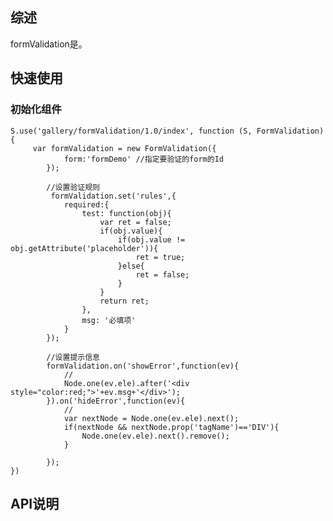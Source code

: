 ## 综述

formValidation是。

## 快速使用

### 初始化组件

    S.use('gallery/formValidation/1.0/index', function (S, FormValidation) {
         var formValidation = new FormValidation({
         		form:'formDemo' //指定要验证的form的Id
         	});

         	//设置验证规则
             formValidation.set('rules',{
                required:{
                    test: function(obj){
                        var ret = false;
                        if(obj.value){
                            if(obj.value != obj.getAttribute('placeholder')){
                                ret = true;    
                            }else{
                                ret = false;
                            }
                        }
                        return ret;                 
                    },
                    msg: '必填项'
                }
            });

            //设置提示信息
            formValidation.on('showError',function(ev){
                //
                Node.one(ev.ele).after('<div style="color:red;">'+ev.msg+'</div>');
            }).on('hideError',function(ev){
                //
                var nextNode = Node.one(ev.ele).next();
                if(nextNode && nextNode.prop('tagName')=='DIV'){
                    Node.one(ev.ele).next().remove();
                }
                
            });        	
    })

## API说明








